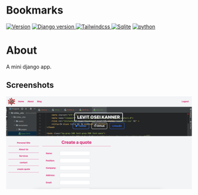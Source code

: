 #  Bookmarks
[ ![Version](https://img.shields.io/badge/version-1.0-brightgreen)](https://github.com/LevitKanner/Bookmarks)
[ ![Django version](https://img.shields.io/badge/django-3.1-red) ](https://www.djangoproject.com/)
[ ![Tailwindcss](https://img.shields.io/badge/tailwindcss-2.0-blue) ](https://tailwindcss.com/)
[![Sqlite](https://img.shields.io/badge/sqlite-3-blue)]()
[ ![python](https://img.shields.io/badge/python-3.8-lightgrey)]()


# About
A mini django app.


## Screenshots 
![](screenshots/screenshot.png)

